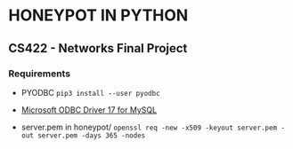 # HONEYPOT IN PYTHON
## CS422 - Networks Final Project

### Requirements
- PYODBC      `pip3 install --user pyodbc`

- [Microsoft ODBC Driver 17 for MySQL](https://docs.microsoft.com/en-us/sql/connect/odbc/linux-mac/installing-the-microsoft-odbc-driver-for-sql-server?view=sql-server-2017#ubuntu17)

- server.pem in honeypot/ `openssl req -new -x509 -keyout server.pem -out server.pem -days 365 -nodes`
